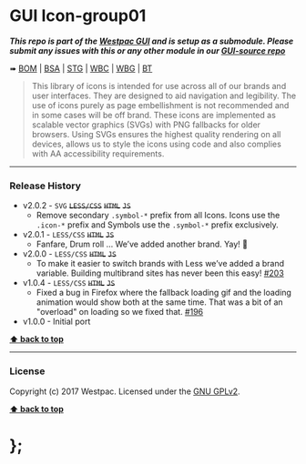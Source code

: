 GUI Icon-group01
================

***This repo is part of the [Westpac GUI](http://gel.westpacgroup.com.au/GUI/) and is setup as a submodule. Please submit any issues with this or any other
module in our [GUI-source repo](https://github.com/WestpacCXTeam/GUI-source/issues)***

➠
[BOM](http://westpaccxteam.github.io/GUI-icons-group01/tests/BOM/) |
[BSA](http://westpaccxteam.github.io/GUI-icons-group01/tests/BSA/) |
[STG](http://westpaccxteam.github.io/GUI-icons-group01/tests/STG/) |
[WBC](http://westpaccxteam.github.io/GUI-icons-group01/tests/WBC/) |
[WBG](http://westpaccxteam.github.io/GUI-icons-group01/tests/WBG/) |
[BT](http://westpaccxteam.github.io/GUI-icons-group01/tests/BT/)

> This library of icons is intended for use across all of our brands and user interfaces. They are designed to aid navigation and legibility. The use of icons
> purely as page embellishment is not recommended and in some cases will be off brand. These icons are implemented as scalable vector graphics (SVGs) with
> PNG fallbacks for older browsers. Using SVGs ensures the highest quality rendering on all devices, allows us to style the icons using code and also
> complies with AA accessibility requirements.

----------------------------------------------------------------------------------------------------------------------------------------------------------------


### Release History

* v2.0.2 - `SVG` ~~`LESS/CSS`~~ ~~`HTML`~~ ~~`JS`~~
	* Remove secondary `.symbol-*` prefix from all Icons. Icons use the `.icon-*` prefix and Symbols use the `.symbol-*` prefix exclusively.
* v2.0.1 - `LESS/CSS` ~~`HTML`~~ ~~`JS`~~
	* Fanfare, Drum roll … We’ve added another brand. Yay! :clap:
* v2.0.0 - `LESS/CSS` ~~`HTML`~~ ~~`JS`~~
	* To make it easier to switch brands with Less we’ve added a brand variable. Building multibrand sites has never been this easy!
		[#203](https://github.com/WestpacCXTeam/GUI-source/issues/203)
* v1.0.4 - `LESS/CSS` ~~`HTML`~~ ~~`JS`~~
	* Fixed a bug in Firefox where the fallback loading gif and the loading animation would show both at the same time. That was a bit of an "overload" on
		loading so we fixed that.
		[#196](https://github.com/WestpacCXTeam/GUI-source/issues/196)
* v1.0.0 - Initial port

**[⬆ back to top](#content)**


----------------------------------------------------------------------------------------------------------------------------------------------------------------


### License

Copyright (c) 2017 Westpac. Licensed under the [GNU GPLv2](https://raw.githubusercontent.com/WestpacCXTeam/GUI-icons-group01/master/LICENSE).

**[⬆ back to top](#content)**

# };